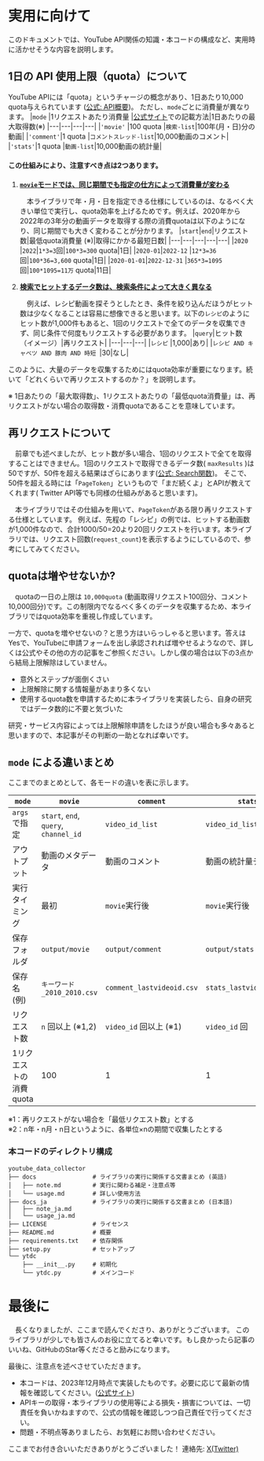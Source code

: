 # 実用に向けて

このドキュメントでは、YouTube API関係の知識・本コードの構成など、実用時に活かせそうな内容を説明します。

## 1日の API 使用上限（quota）について
YouTube APIには「quota」というチャージの概念があり、1日あたり10,000 quota与えられています ([公式: API概要](https://developers.google.com/youtube/v3/getting-started?hl=ja))。 ただし、`mode`ごとに消費量が異なります。
|`mode` |1リクエストあたり消費量 |[公式サイト](https://developers.google.com/youtube/v3/determine_quota_cost?hl=ja)での記載方法|1日あたりの最大取得数(※)
|---|---|---|---|
|`'movie'`  |100 quota  |`検索-list`|100年(月・日)分の動画|
|`'comment'`|1 quota  |`コメントスレッド-list`|10,000動画のコメント|
|`'stats'`|1 quota  |`動画-list`|10,000動画の統計量|

#### この仕組みにより、注意すべき点は2つあります。

1. <u>**`movie`モードでは、同じ期間でも指定の仕方によって消費量が変わる**</u>
    
    　本ライブラリで年・月・日を指定できる仕様にしているのは、なるべく大きい単位で実行し、quota効率を上げるためです。例えば、2020年から2022年の3年分の動画データを取得する際の消費quotaは以下のようになり、同じ期間でも大きく変わることが分かります。
    |`start`|`end`|リクエスト数|最低quota消費量 (※)|取得にかかる最短日数|
    |---|---|---|---|---|
    |`2020`  |`2022`|`1*3=3`回|`100*3=300` quota|1日|
    |`2020-01`|`2022-12` |`12*3=36`回|`100*36=3,600` quota|1日|
    |`2020-01-01`|`2022-12-31` |`365*3=1095`回|`100*1095=11万` quota|11日|
    

2. <u>**検索でヒットするデータ数は、検索条件によって大きく異なる**</u>

    　例えば、レシピ動画を探そうとしたとき、条件を絞り込んだほうがヒット数は少なくなることは容易に想像できると思います。以下の`レシピ`のようにヒット数が1,000件もあると、1回のリクエストで全てのデータを収集できず、同じ条件で何度もリクエストする必要があります。
    |`query`|ヒット数（イメージ）|再リクエスト|
    |---|---|---|
    |`レシピ`  |1,000|あり|
    |`レシピ AND キャベツ AND 豚肉 AND 時短 `|30|なし|
    


このように、大量のデータを収集するためにはquota効率が重要になります。続いて「どれくらいで再リクエストするのか？」を説明します。

※ 1日あたりの「最大取得数」、1リクエストあたりの「最低quota消費量」は、再リクエストがない場合の取得数・消費quotaであることを意味しています。

## 再リクエストについて
　前章でも述べましたが、ヒット数が多い場合、1回のリクエストで全てを取得することはできません。1回のリクエストで取得できるデータ数( `maxResults` )は50ですが、50件を超える結果はざらにあります([公式: Search関数](https://developers.google.com/youtube/v3/docs/search/list?hl=ja))。
そこで、50件を超える時には「`PageToken`」というもので「まだ続くよ」とAPIが教えてくれます( Twitter API等でも同様の仕組みがあると思います)。

　本ライブラリではその仕組みを用いて、`PageToken`がある限り再リクエストする仕様としています。 例えば、先程の「レシピ」の例では、ヒットする動画数が1,000件なので、合計1000/50=20より20回リクエストを行います。本ライブラリでは、リクエスト回数(`request_count`)を表示するようにしているので、参考にしてみてください。


## quotaは増やせないか?
　quotaの一日の上限は `10,000quota` (動画取得リクエスト100回分、コメント10,000回分)です。この制限内でなるべく多くのデータを収集するため、本ライブラリではquota効率を重視し作成しています。

一方で、quotaを増やせないの？と思う方はいらっしゃると思います。答えはYesで、YouTubeに申請フォームを出し承認されれば増やせるようなので、詳しくは公式やその他の方の記事をご参照ください。しかし僕の場合は以下の3点から結局上限解除はしていません。
- 意外とステップが面倒くさい
- 上限解除に関する情報量があまり多くない
- 使用するquota数を申請するために本ライブラリを実装したら、自身の研究ではデータ数的に不要と気づいた

研究・サービス内容によっては上限解除申請をしたほうが良い場合も多々あると思いますので、本記事がその判断の一助となれば幸いです。

## `mode` による違いまとめ
ここまでのまとめとして、各モードの違いを表に示します。

| `mode`    | `movie`              | `comment`          | `stats`           |
|-----------|----------------------|--------------------|-------------------|
| `args`で指定 | `start`, `end`, <br>`query`, `channel_id` | `video_id_list` | `video_id_list`   |
| アウトプット    | 動画のメタデータ | 動画のコメント   | 動画の統計量データ  |
|実行タイミング|最初|`movie`実行後|`movie`実行後|
| 保存フォルダ       | `output/movie`     | `output/comment`   | `output/stats` |
| 保存名 (例)      | `キーワード_2010_2010.csv`     | `comment_lastvideoid.csv`   | `stats_lastvideoid.csv`|
| リクエスト数    | `n` 回以上 (※1,2) | `video_id` 回以上 (※1)  | `video_id` 回      |
|1リクエストの消費quota| 100 | 1 | 1 |


※1：再リクエストがない場合を「最低リクエスト数」とする  
※2：n年・n月・n日というように、各単位×nの期間で収集したとする

### 本コードのディレクトリ構成
```
youtube_data_collector
├── docs                # ライブラリの実行に関係する文書まとめ (英語)
│   ├── note.md         # 実行に関わる補足・注意点等
│   └── usage.md        # 詳しい使用方法
├── docs_ja             # ライブラリの実行に関係する文書まとめ (日本語)
│   ├── note_ja.md
│   └── usage_ja.md
├── LICENSE             # ライセンス
├── README.md           # 概要
├── requirements.txt    # 依存関係
├── setup.py            # セットアップ
└── ytdc
    ├── __init__.py     # 初期化
    └── ytdc.py         # メインコード
```

# 最後に
　長くなりましたが、ここまで読んでくださり、ありがとうございます。
このライブラリが少しでも皆さんのお役に立てると幸いです。もし良かったら記事のいいね、GitHubのStar等くださると励みになります。

最後に、注意点を述べさせていただきます。  
- 本コードは、2023年12月時点で実装したものです。必要に応じて最新の情報を確認してください。([公式サイト](https://developers.google.com/youtube/v3/getting-started?hl=ja))
- APIキーの取得・本ライブラリの使用等による損失・損害については、一切責任を負いかねますので、公式の情報を確認しつつ自己責任で行ってください。
- 問題・不明点等ありましたら、お気軽にお問い合わせください。

ここまでお付き合いいただきありがとうございました！ 
連絡先: [X(Twitter)](https://twitter.com/kanure24)
